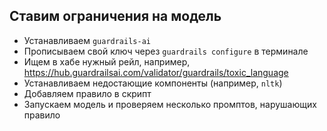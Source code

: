 ## Ставим ограничения на модель

- Устанавливаем `guardrails-ai`
- Прописываем свой ключ через `guardrails configure` в терминале
- Ищем в хабе нужный рейл, например, https://hub.guardrailsai.com/validator/guardrails/toxic_language
- Устанавливаем недостающие компоненты (например, `nltk`)
- Добавляем правило в скрипт
- Запускаем модель и проверяем несколько промптов, нарушающих правило
